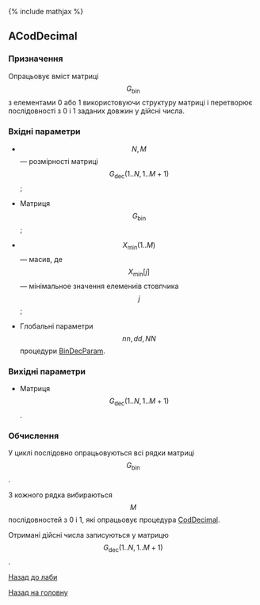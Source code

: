 {% include mathjax %}

## ACodDecimal
	
### Призначення

Опрацьовує вміст матриці $$G_{\text{bin}}$$ з елементами 0 або 1 використовуючи структуру матриці і перетворює послідовності з 0 і 1 заданих довжин у дійсні числа.

### Вхідні параметри

- $$N, M$$ &mdash; розмірності матриці $$G_{\text{dec}}(1..N,1..M+1)$$;

- Матриця $$G_{\text{bin}}$$;

- $$X_{\text{min}}(1..M)$$ &mdash; масив, де $$X_{\text{min}}[j]$$ &mdash; мінімальное значення елемениів стовпчика $$j$$;

- Глобальні параметри $$nn, dd, NN$$ процедури [BinDecParam](bin_dec_param.md).

### Вихідні параметри

- Матриця $$G_{\text{dec}}(1..N,1..M+1)$$.

### Обчислення

У циклі послідовно опрацьовуються всі рядки матриці $$G_{\text{bin}}$$. 

З кожного рядка вибираються $$М$$ послідовностей з 0 і 1, які опрацьовує процедура [CodDecimal](cod_decimal.md). 

Отримані дійсні числа записуються у матрицю $$G_{\text{dec}}(1..N,1..M+1)$$.

[Назад до лаби](README.md)

[Назад на головну](../README.md)